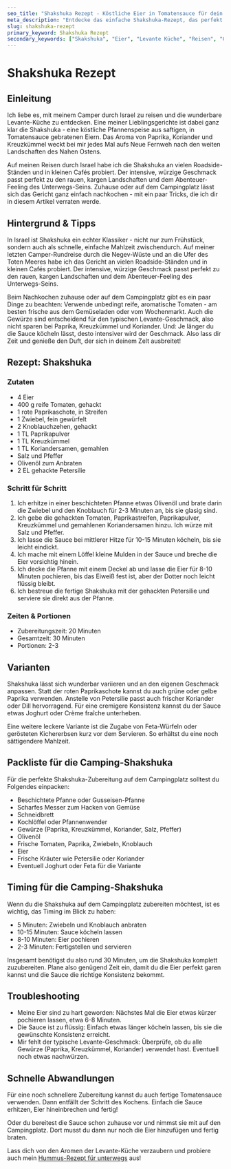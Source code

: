 ```yaml
---
seo_title: "Shakshuka Rezept - Köstliche Eier in Tomatensauce für dein nächstes Camping-Abenteuer"
meta_description: "Entdecke das einfache Shakshuka-Rezept, das perfekt für deine nächste Camping-Tour oder Vanlife-Reise durch Israel passt. Lass dich von den Aromen der Levante-Küche verzaubern!"
slug: shakshuka-rezept
primary_keyword: Shakshuka Rezept
secondary_keywords: ["Skakshuka", "Eier", "Levante Küche", "Reisen", "Camping", "Israel"]
---
```


# Shakshuka Rezept

## Einleitung

Ich liebe es, mit meinem Camper durch Israel zu reisen und die wunderbare Levante-Küche zu entdecken. Eine meiner Lieblingsgerichte ist dabei ganz klar die Shakshuka - eine köstliche Pfannenspeise aus saftigen, in Tomatensauce gebratenen Eiern. Das Aroma von Paprika, Koriander und Kreuzkümmel weckt bei mir jedes Mal aufs Neue Fernweh nach den weiten Landschaften des Nahen Ostens.

Auf meinen Reisen durch Israel habe ich die Shakshuka an vielen Roadside-Ständen und in kleinen Cafés probiert. Der intensive, würzige Geschmack passt perfekt zu den rauen, kargen Landschaften und dem Abenteuer-Feeling des Unterwegs-Seins. Zuhause oder auf dem Campingplatz lässt sich das Gericht ganz einfach nachkochen - mit ein paar Tricks, die ich dir in diesem Artikel verraten werde.

## Hintergrund & Tipps

In Israel ist Shakshuka ein echter Klassiker - nicht nur zum Frühstück, sondern auch als schnelle, einfache Mahlzeit zwischendurch. Auf meiner letzten Camper-Rundreise durch die Negev-Wüste und an die Ufer des Toten Meeres habe ich das Gericht an vielen Roadside-Ständen und in kleinen Cafés probiert. Der intensive, würzige Geschmack passt perfekt zu den rauen, kargen Landschaften und dem Abenteuer-Feeling des Unterwegs-Seins.

Beim Nachkochen zuhause oder auf dem Campingplatz gibt es ein paar Dinge zu beachten: Verwende unbedingt reife, aromatische Tomaten - am besten frische aus dem Gemüseladen oder vom Wochenmarkt. Auch die Gewürze sind entscheidend für den typischen Levante-Geschmack, also nicht sparen bei Paprika, Kreuzkümmel und Koriander. Und: Je länger du die Sauce köcheln lässt, desto intensiver wird der Geschmack. Also lass dir Zeit und genieße den Duft, der sich in deinem Zelt ausbreitet!

## Rezept: Shakshuka

### Zutaten

- 4 Eier
- 400 g reife Tomaten, gehackt
- 1 rote Paprikaschote, in Streifen
- 1 Zwiebel, fein gewürfelt
- 2 Knoblauchzehen, gehackt
- 1 TL Paprikapulver
- 1 TL Kreuzkümmel
- 1 TL Koriandersamen, gemahlen
- Salz und Pfeffer
- Olivenöl zum Anbraten
- 2 EL gehackte Petersilie

### Schritt für Schritt

1. Ich erhitze in einer beschichteten Pfanne etwas Olivenöl und brate darin die Zwiebel und den Knoblauch für 2-3 Minuten an, bis sie glasig sind.
2. Ich gebe die gehackten Tomaten, Paprikastreifen, Paprikapulver, Kreuzkümmel und gemahlenen Koriandersamen hinzu. Ich würze mit Salz und Pfeffer.
3. Ich lasse die Sauce bei mittlerer Hitze für 10-15 Minuten köcheln, bis sie leicht eindickt.
4. Ich mache mit einem Löffel kleine Mulden in der Sauce und breche die Eier vorsichtig hinein. 
5. Ich decke die Pfanne mit einem Deckel ab und lasse die Eier für 8-10 Minuten pochieren, bis das Eiweiß fest ist, aber der Dotter noch leicht flüssig bleibt.
6. Ich bestreue die fertige Shakshuka mit der gehackten Petersilie und serviere sie direkt aus der Pfanne.

### Zeiten & Portionen

- Zubereitungszeit: 20 Minuten
- Gesamtzeit: 30 Minuten
- Portionen: 2-3

## Varianten

Shakshuka lässt sich wunderbar variieren und an den eigenen Geschmack anpassen. Statt der roten Paprikaschote kannst du auch grüne oder gelbe Paprika verwenden. Anstelle von Petersilie passt auch frischer Koriander oder Dill hervorragend. Für eine cremigere Konsistenz kannst du der Sauce etwas Joghurt oder Crème fraîche unterheben.

Eine weitere leckere Variante ist die Zugabe von Feta-Würfeln oder gerösteten Kichererbsen kurz vor dem Servieren. So erhältst du eine noch sättigendere Mahlzeit.

## Packliste für die Camping-Shakshuka

Für die perfekte Shakshuka-Zubereitung auf dem Campingplatz solltest du Folgendes einpacken:

- Beschichtete Pfanne oder Gusseisen-Pfanne
- Scharfes Messer zum Hacken von Gemüse
- Schneidbrett
- Kochlöffel oder Pfannenwender
- Gewürze (Paprika, Kreuzkümmel, Koriander, Salz, Pfeffer)
- Olivenöl
- Frische Tomaten, Paprika, Zwiebeln, Knoblauch
- Eier
- Frische Kräuter wie Petersilie oder Koriander
- Eventuell Joghurt oder Feta für die Variante

## Timing für die Camping-Shakshuka

Wenn du die Shakshuka auf dem Campingplatz zubereiten möchtest, ist es wichtig, das Timing im Blick zu haben:

- 5 Minuten: Zwiebeln und Knoblauch anbraten
- 10-15 Minuten: Sauce köcheln lassen
- 8-10 Minuten: Eier pochieren
- 2-3 Minuten: Fertigstellen und servieren

Insgesamt benötigst du also rund 30 Minuten, um die Shakshuka komplett zuzubereiten. Plane also genügend Zeit ein, damit du die Eier perfekt garen kannst und die Sauce die richtige Konsistenz bekommt.

## Troubleshooting

- Meine Eier sind zu hart geworden: Nächstes Mal die Eier etwas kürzer pochieren lassen, etwa 6-8 Minuten.
- Die Sauce ist zu flüssig: Einfach etwas länger köcheln lassen, bis sie die gewünschte Konsistenz erreicht.
- Mir fehlt der typische Levante-Geschmack: Überprüfe, ob du alle Gewürze (Paprika, Kreuzkümmel, Koriander) verwendet hast. Eventuell noch etwas nachwürzen.

## Schnelle Abwandlungen

Für eine noch schnellere Zubereitung kannst du auch fertige Tomatensauce verwenden. Dann entfällt der Schritt des Kochens. Einfach die Sauce erhitzen, Eier hineinbrechen und fertig!

Oder du bereitest die Sauce schon zuhause vor und nimmst sie mit auf den Campingplatz. Dort musst du dann nur noch die Eier hinzufügen und fertig braten.

Lass dich von den Aromen der Levante-Küche verzaubern und probiere auch mein [Hummus-Rezept für unterwegs](link-zu-hummus-artikel) aus!

